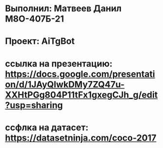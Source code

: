 # Выполнил: Матвеев Данил М8О-407Б-21
# Проект: AiTgBot
# ссылка на презентацию: https://docs.google.com/presentation/d/1JAyQIwkDMy7ZQ47u-XXHtPGg804P11tFx1gxegCJh_g/edit?usp=sharing
# ссфлка на датасет: https://datasetninja.com/coco-2017
